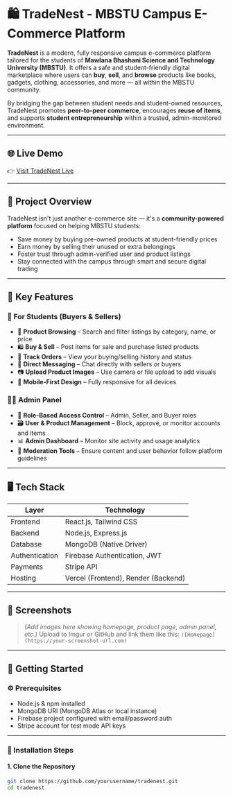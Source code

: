 # 🛍️ TradeNest - MBSTU Campus E-Commerce Platform

**TradeNest** is a modern, fully responsive campus e-commerce platform tailored for the students of **Mawlana Bhashani Science and Technology University (MBSTU)**. It offers a safe and student-friendly digital marketplace where users can **buy**, **sell**, and **browse** products like books, gadgets, clothing, accessories, and more — all within the MBSTU community.

By bridging the gap between student needs and student-owned resources, TradeNest promotes **peer-to-peer commerce**, encourages **reuse of items**, and supports **student entrepreneurship** within a trusted, admin-monitored environment.

---

## 🌐 Live Demo

👉 [Visit TradeNest Live](https://tradenest-33e74.firebaseapp.com/)


---

## 📖 Project Overview

TradeNest isn't just another e-commerce site — it's a **community-powered platform** focused on helping MBSTU students:

- Save money by buying pre-owned products at student-friendly prices
- Earn money by selling their unused or extra belongings
- Foster trust through admin-verified user and product listings
- Stay connected with the campus through smart and secure digital trading

---

## 🌟 Key Features

### 🎯 For Students (Buyers & Sellers)
- 🛒 **Product Browsing** – Search and filter listings by category, name, or price
- 🛍️ **Buy & Sell** – Post items for sale and purchase listed products
- 🧾 **Track Orders** – View your buying/selling history and status
- 💬 **Direct Messaging** – Chat directly with sellers or buyers
- 📷 **Upload Product Images** – Use camera or file upload to add visuals
- 📱 **Mobile-First Design** – Fully responsive for all devices

### 🧑‍💼 Admin Panel
- 🔐 **Role-Based Access Control** – Admin, Seller, and Buyer roles
- 🗃️ **User & Product Management** – Block, approve, or monitor accounts and items
- 📊 **Admin Dashboard** – Monitor site activity and usage analytics
- 🧹 **Moderation Tools** – Ensure content and user behavior follow platform guidelines

---

## 🖥️ Tech Stack

| Layer       | Technology                   |
|-------------|------------------------------|
| Frontend    | React.js, Tailwind CSS       |
| Backend     | Node.js, Express.js          |
| Database    | MongoDB (Native Driver)      |
| Authentication | Firebase Authentication, JWT |
| Payments    | Stripe API                   |
| Hosting     | Vercel (Frontend), Render (Backend) |

---

## 📸 Screenshots

> *(Add images here showing homepage, product page, admin panel, etc.)*
> Upload to Imgur or GitHub and link them like this:
> `![Homepage](https://your-screenshot-url.com)`

---

## 🚀 Getting Started

### ⚙️ Prerequisites

- Node.js & npm installed
- MongoDB URI (MongoDB Atlas or local instance)
- Firebase project configured with email/password auth
- Stripe account for test mode API keys

---

### 🔧 Installation Steps

#### 1. Clone the Repository

```bash
git clone https://github.com/yourusername/tradenest.git
cd tradenest
